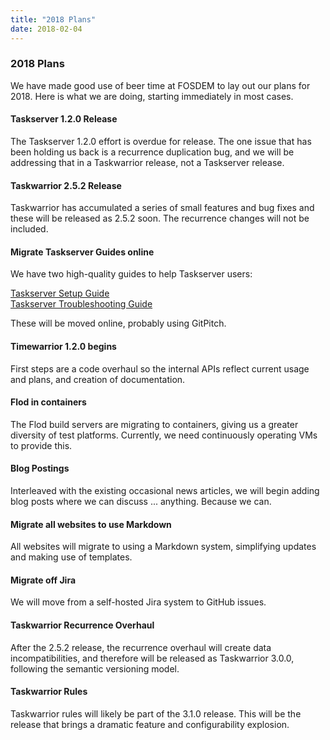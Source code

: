 ```yaml
---
title: "2018 Plans"
date: 2018-02-04
---
```


### 2018 Plans 

We have made good use of beer time at FOSDEM to lay out our plans for 2018. Here is what we are doing, starting immediately in most cases.

#### Taskserver 1.2.0 Release

The Taskserver 1.2.0 effort is overdue for release.
The one issue that has been holding us back is a recurrence duplication bug, and we will be addressing that in a Taskwarrior release, not a Taskserver release.

#### Taskwarrior 2.5.2 Release

Taskwarrior has accumulated a series of small features and bug fixes and these will be released as 2.5.2 soon.
The recurrence changes will not be included.

#### Migrate Taskserver Guides online

We have two high-quality guides to help Taskserver users:

[Taskserver Setup Guide](https://github.com/GothenburgBitFactory/guides/blob/master/taskserver-setup/taskserver-setup.pdf)\
[Taskserver Troubleshooting Guide](https://github.com/GothenburgBitFactory/guides/blob/master/taskserver-troubleshooting/taskserver-troubleshooting.pdf)

These will be moved online, probably using GitPitch.

#### Timewarrior 1.2.0 begins

First steps are a code overhaul so the internal APIs reflect current usage and plans, and creation of documentation.

#### Flod in containers

The Flod build servers are migrating to containers, giving us a greater diversity of test platforms.
Currently, we need continuously operating VMs to provide this.

#### Blog Postings

Interleaved with the existing occasional news articles, we will begin adding blog posts where we can discuss ... anything.
Because we can.

#### Migrate all websites to use Markdown

All websites will migrate to using a Markdown system, simplifying updates and making use of templates.

#### Migrate off Jira

We will move from a self-hosted Jira system to GitHub issues.

#### Taskwarrior Recurrence Overhaul

After the 2.5.2 release, the recurrence overhaul will create data incompatibilities, and therefore will be released as Taskwarrior 3.0.0, following the semantic versioning model.

#### Taskwarrior Rules

Taskwarrior rules will likely be part of the 3.1.0 release.
This will be the release that brings a dramatic feature and configurability explosion.
